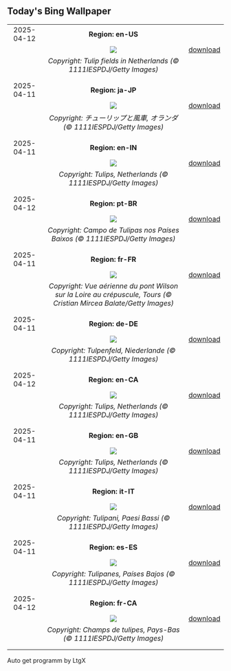 ## Today's Bing Wallpaper
|      |      |      |
| :----: | :----: | :----: |
|2025-04-12|**Region: en-US**||
||![](https://www.bing.com/th?id=OHR.TulipsWindmill_EN-US8114977846_UHD.jpg&pid=hp&w=1152&h=648&rs=1&c=4)| [download](https://www.bing.com/th?id=OHR.TulipsWindmill_EN-US8114977846_UHD.jpg)|
||*Copyright: Tulip fields in Netherlands (© 1111IESPDJ/Getty Images)*
||
|||
|2025-04-11|**Region: ja-JP**||
||![](https://www.bing.com/th?id=OHR.TulipsWindmill_JA-JP4212176711_UHD.jpg&pid=hp&w=1152&h=648&rs=1&c=4)| [download](https://www.bing.com/th?id=OHR.TulipsWindmill_JA-JP4212176711_UHD.jpg)|
||*Copyright: チューリップと風車, オランダ (© 1111IESPDJ/Getty Images)*
||
|||
|2025-04-11|**Region: en-IN**||
||![](https://www.bing.com/th?id=OHR.TulipsWindmill_EN-IN0831690807_UHD.jpg&pid=hp&w=1152&h=648&rs=1&c=4)| [download](https://www.bing.com/th?id=OHR.TulipsWindmill_EN-IN0831690807_UHD.jpg)|
||*Copyright: Tulips, Netherlands (© 1111IESPDJ/Getty Images)*
||
|||
|2025-04-12|**Region: pt-BR**||
||![](https://www.bing.com/th?id=OHR.TulipsWindmill_PT-BR1514723393_UHD.jpg&pid=hp&w=1152&h=648&rs=1&c=4)| [download](https://www.bing.com/th?id=OHR.TulipsWindmill_PT-BR1514723393_UHD.jpg)|
||*Copyright: Campo de Tulipas nos Países Baixos (© 1111IESPDJ/Getty Images)*
||
|||
|2025-04-11|**Region: fr-FR**||
||![](https://www.bing.com/th?id=OHR.BookFestival_FR-FR8770789335_UHD.jpg&pid=hp&w=1152&h=648&rs=1&c=4)| [download](https://www.bing.com/th?id=OHR.BookFestival_FR-FR8770789335_UHD.jpg)|
||*Copyright: Vue aérienne du pont Wilson sur la Loire au crépuscule, Tours (© Cristian Mircea Balate/Getty Images)*
||
|||
|2025-04-11|**Region: de-DE**||
||![](https://www.bing.com/th?id=OHR.TulipsWindmill_DE-DE0828527136_UHD.jpg&pid=hp&w=1152&h=648&rs=1&c=4)| [download](https://www.bing.com/th?id=OHR.TulipsWindmill_DE-DE0828527136_UHD.jpg)|
||*Copyright: Tulpenfeld, Niederlande (© 1111IESPDJ/Getty Images)*
||
|||
|2025-04-12|**Region: en-CA**||
||![](https://www.bing.com/th?id=OHR.TulipsWindmill_EN-CA9221489477_UHD.jpg&pid=hp&w=1152&h=648&rs=1&c=4)| [download](https://www.bing.com/th?id=OHR.TulipsWindmill_EN-CA9221489477_UHD.jpg)|
||*Copyright: Tulips, Netherlands (© 1111IESPDJ/Getty Images)*
||
|||
|2025-04-11|**Region: en-GB**||
||![](https://www.bing.com/th?id=OHR.TulipsWindmill_EN-GB4977266654_UHD.jpg&pid=hp&w=1152&h=648&rs=1&c=4)| [download](https://www.bing.com/th?id=OHR.TulipsWindmill_EN-GB4977266654_UHD.jpg)|
||*Copyright: Tulips, Netherlands (© 1111IESPDJ/Getty Images)*
||
|||
|2025-04-11|**Region: it-IT**||
||![](https://www.bing.com/th?id=OHR.TulipsWindmill_IT-IT0852704157_UHD.jpg&pid=hp&w=1152&h=648&rs=1&c=4)| [download](https://www.bing.com/th?id=OHR.TulipsWindmill_IT-IT0852704157_UHD.jpg)|
||*Copyright: Tulipani, Paesi Bassi (© 1111IESPDJ/Getty Images)*
||
|||
|2025-04-11|**Region: es-ES**||
||![](https://www.bing.com/th?id=OHR.TulipsWindmill_ES-ES1285066743_UHD.jpg&pid=hp&w=1152&h=648&rs=1&c=4)| [download](https://www.bing.com/th?id=OHR.TulipsWindmill_ES-ES1285066743_UHD.jpg)|
||*Copyright: Tulipanes, Países Bajos (© 1111IESPDJ/Getty Images)*
||
|||
|2025-04-12|**Region: fr-CA**||
||![](https://www.bing.com/th?id=OHR.TulipsWindmill_FR-CA8325142207_UHD.jpg&pid=hp&w=1152&h=648&rs=1&c=4)| [download](https://www.bing.com/th?id=OHR.TulipsWindmill_FR-CA8325142207_UHD.jpg)|
||*Copyright: Champs de tulipes, Pays-Bas (© 1111IESPDJ/Getty Images)*
||
|||

Auto get programm by LtgX
